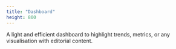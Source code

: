 ```yaml
---
title: "Dashboard"
height: 800
---
```


A light and efficient dashboard to highlight trends, metrics, or any visualisation with editorial content. 
